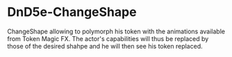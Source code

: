 # DnD5e-ChangeShape
ChangeShape allowing to polymorph his token with the animations available from Token Magic FX. The actor's capabilities will thus be replaced by those of the desired shahpe and he will then see his token replaced.
